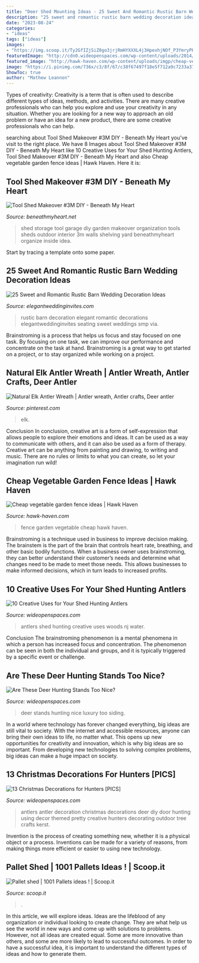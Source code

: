 ```yaml
---
title: "Deer Shed Mounting Ideas - 25 Sweet And Romantic Rustic Barn Wedding Decoration Ideas"
description: "25 sweet and romantic rustic barn wedding decoration ideas"
date: "2023-08-24"
categories:
- "ideas"
tags: ["ideas"]
images:
- "https://img.scoop.it/Ty2GfIZjSiZ0go3jrjRmHYXXXL4j3HpexhjNOf_P3YmryPKwJ94QGRtDb3Sbc6KY"
featuredImage: "http://cdn0.wideopenspaces.com/wp-content/uploads/2014/12/CD-4.jpg"
featured_image: "http://hawk-haven.com/wp-content/uploads/imgp/cheap-vegetable-garden-fence-ideas-8-8441.jpg"
image: "https://i.pinimg.com/736x/c3/8f/67/c38f67497f18e5f712a9c7233a370eac.jpg"
ShowToc: true
author: "Mathew Leannon"
---
```



Types of creativity:
Creativity is a term that is often used to describe different types of ideas, methods, and activities. There are many creative professionals who can help you explore and use your creativity in any situation. Whether you are looking for a new way to approach an old problem or have an idea for a new product, there are some creative professionals who can help.

	

		
searching about Tool Shed Makeover #3M DIY - Beneath My Heart you've visit to the right place. We have 8 Images about Tool Shed Makeover #3M DIY - Beneath My Heart like 10 Creative Uses for Your Shed Hunting Antlers, Tool Shed Makeover #3M DIY - Beneath My Heart and also Cheap vegetable garden fence ideas | Hawk Haven. Here it is:
		
    
## Tool Shed Makeover #3M DIY - Beneath My Heart

<img loading=lazy src="http://www.beneathmyheart.net/wp-content/uploads/2014/04/2014-04-10-17.51.10_thumb.jpg" onerror="this.onerror=null;this.src='https://tse3.mm.bing.net/th?id=OIP.Lj6u4NwUEHg47QD2APttnwHaKh&amp;pid=15.1';" alt="Tool Shed Makeover #3M DIY - Beneath My Heart">

_Source: beneathmyheart.net_

>shed storage tool garage diy garden makeover organization tools sheds outdoor interior 3m walls shelving yard beneathmyheart organize inside idea. 

	

Start by tracing a template onto some paper.

    
## 25 Sweet And Romantic Rustic Barn Wedding Decoration Ideas

<img loading=lazy src="https://www.elegantweddinginvites.com/wedding-blog/wp-content/uploads/2017/06/elegant-rustic-barn-wedding-seating-board-ideas-.jpg" onerror="this.onerror=null;this.src='https://tse4.mm.bing.net/th?id=OIP.NScrFPIazEcMEuwcOUs8igHaLH&amp;pid=15.1';" alt="25 Sweet and Romantic Rustic Barn Wedding Decoration Ideas">

_Source: elegantweddinginvites.com_

>rustic barn decoration elegant romantic decorations elegantweddinginvites seating sweet weddings smp via. 

	

Brainstroming is a process that helps us focus and stay focused on one task. By focusing on one task, we can improve our performance and concentrate on the task at hand. Brainstroming is a great way to get started on a project, or to stay organized while working on a project.

    
## Natural Elk Antler Wreath | Antler Wreath, Antler Crafts, Deer Antler

<img loading=lazy src="https://i.pinimg.com/736x/c3/8f/67/c38f67497f18e5f712a9c7233a370eac.jpg" onerror="this.onerror=null;this.src='https://tse2.mm.bing.net/th?id=OIP.bGrvzHDQdz_99rD4vKScvQHaHN&amp;pid=15.1';" alt="Natural Elk Antler Wreath | Antler wreath, Antler crafts, Deer antler">

_Source: pinterest.com_

>elk. 

	

Conclusion
In conclusion, creative art is a form of self-expression that allows people to explore their emotions and ideas. It can be used as a way to communicate with others, and it can also be used as a form of therapy. Creative art can be anything from painting and drawing, to writing and music. There are no rules or limits to what you can create, so let your imagination run wild!

    
## Cheap Vegetable Garden Fence Ideas | Hawk Haven

<img loading=lazy src="http://hawk-haven.com/wp-content/uploads/imgp/cheap-vegetable-garden-fence-ideas-8-8441.jpg" onerror="this.onerror=null;this.src='https://tse1.mm.bing.net/th?id=OIP.tI1TZ2tSp5pMeM75ZRH45wHaJ6&amp;pid=15.1';" alt="Cheap vegetable garden fence ideas | Hawk Haven">

_Source: hawk-haven.com_

>fence garden vegetable cheap hawk haven. 

	

Brainstroming is a technique used in business to improve decision making. The brainstem is the part of the brain that controls heart rate, breathing, and other basic bodily functions. When a business owner uses brainstroming, they can better understand their customer’s needs and determine what changes need to be made to meet those needs. This allows businesses to make informed decisions, which in turn leads to increased profits.

    
## 10 Creative Uses For Your Shed Hunting Antlers

<img loading=lazy src="http://cdn0.wideopenspaces.com/wp-content/uploads/2016/02/antlers.jpg" onerror="this.onerror=null;this.src='https://tse4.mm.bing.net/th?id=OIP.eqVOvMFsLATV6dViMJm3KQHaEK&amp;pid=15.1';" alt="10 Creative Uses for Your Shed Hunting Antlers">

_Source: wideopenspaces.com_

>antlers shed hunting creative uses woods nj water. 

	

Conclusion
The brainstroming phenomenon is a mental phenomena in which a person has increased focus and concentration. The phenomenon can be seen in both the individual and groups, and it is typically triggered by a specific event or challenge.

    
## Are These Deer Hunting Stands Too Nice?

<img loading=lazy src="http://cdn0.wideopenspaces.com/wp-content/uploads/2015/12/3264825672_20172f3b4d_b.jpg" onerror="this.onerror=null;this.src='https://tse1.mm.bing.net/th?id=OIP.GVDv85nhoMsxXUvENoUPqQAAAA&amp;pid=15.1';" alt="Are These Deer Hunting Stands Too Nice?">

_Source: wideopenspaces.com_

>deer stands hunting nice luxury too siding. 

	

In a world where technology has forever changed everything, big ideas are still vital to society. With the internet and accessible resources, anyone can bring their own ideas to life, no matter what. This opens up new opportunities for creativity and innovation, which is why big ideas are so important. From developing new technologies to solving complex problems, big ideas can make a huge impact on society.

    
## 13 Christmas Decorations For Hunters [PICS]

<img loading=lazy src="http://cdn0.wideopenspaces.com/wp-content/uploads/2014/12/CD-4.jpg" onerror="this.onerror=null;this.src='https://tse3.mm.bing.net/th?id=OIP.YAFOF87y70RIcXNhz9lWtAHaMT&amp;pid=15.1';" alt="13 Christmas Decorations for Hunters [PICS]">

_Source: wideopenspaces.com_

>antlers antler decoration christmas decorations deer diy door hunting using decor themed pretty creative hunters decorating outdoor tree crafts kerst. 

	

Invention is the process of creating something new, whether it is a physical object or a process. Inventions can be made for a variety of reasons, from making things more efficient or easier to using new technology. 

    
## Pallet Shed | 1001 Pallets Ideas ! | Scoop.it

<img loading=lazy src="https://img.scoop.it/Ty2GfIZjSiZ0go3jrjRmHYXXXL4j3HpexhjNOf_P3YmryPKwJ94QGRtDb3Sbc6KY" onerror="this.onerror=null;this.src='https://tse1.mm.bing.net/th?id=OIP.WdSXyp8X9Xmd9Q2nDfQYiwHaFj&amp;pid=15.1';" alt="Pallet shed | 1001 Pallets ideas ! | Scoop.it">

_Source: scoop.it_

>. 

	

In this article, we will explore ideas. Ideas are the lifeblood of any organization or individual looking to create change. They are what help us see the world in new ways and come up with solutions to problems. However, not all ideas are created equal. Some are more innovative than others, and some are more likely to lead to successful outcomes. In order to have a successful idea, it is important to understand the different types of ideas and how to generate them.

